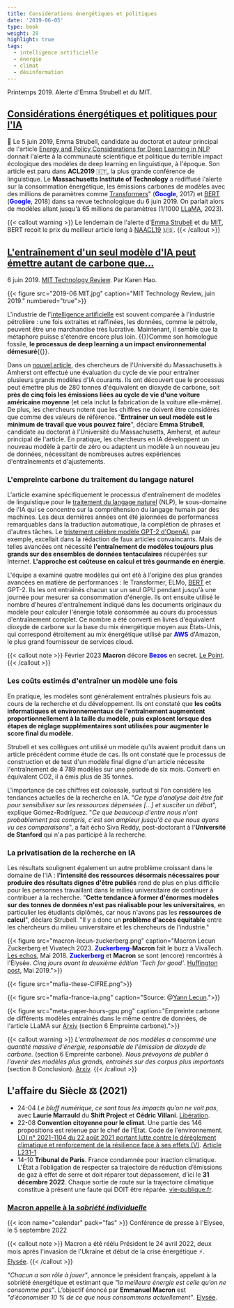 ```yaml
---
title: Considérations énergétiques et politiques
date: '2019-06-05'
type: book
weight: 20
highlight: true
tags:
  - intelligence artificielle
  - énergie
  - climat
  - désinformation
---
```


Printemps 2019. Alerte d'Emma Strubell et du MIT.

<!--more-->

## [Considérations énergétiques et politiques pour l'IA](https://arxiv.org/abs/1906.02243)

🚨 Le 5 juin 2019, Emma Strubell, candidate au doctorat et auteur principal de l'article [Energy and Policy Considerations for Deep Learning in NLP](https://arxiv.org/abs/1906.02243) donnait l'alerte à la communauté scientifique et politique du terrible impact écologique des modèles de deep learning en linguistique, à l'époque. Son article est paru dans <b>ACL2019</b> 🇮🇹, la plus grande conférence de linguistique. Le <b>Massachusetts Institute of Technology</b> a rediffusé l'alerte sur la consommation énergétique, les émissions carbones de modèles avec des millions de paramètres comme [Transformers](https://arxiv.org/abs/1706.03762)" (<b style="color:blue;">Google</b>, 2017) et [BERT](https://arxiv.org/abs/1810.04805) (<b style="color:blue;">Google</b>, 2018) dans sa revue technologique du 6 juin 2019. On parlait alors de modèles allant jusqu'à 65 millions de paramètres (1/1000 [LLaMA](https://arxiv.org/abs/2302.13971), 2023).

{{< callout warning >}}
Le lendemain de l'alerte d'[Emma Strubell](https://arxiv.org/abs/1906.02243) et du [MIT](https://www.technologyreview.com/2019/06/06/239031/training-a-single-ai-model-can-emit-as-much-carbon-as-five-cars-in-their-lifetimes/), BERT recoit le prix du meilleur article long à [NAACL19](https://aclanthology.org/N19-1423/) 🇺🇸.
{{< /callout >}}

## [L'entraînement d'un seul modèle d'IA peut émettre autant de carbone que...](https://www.technologyreview.com/2019/06/06/239031/training-a-single-ai-model-can-emit-as-much-carbon-as-five-cars-in-their-lifetimes/)

6 juin 2019. [MIT Technology Review](https://www.technologyreview.com/2019/06/06/239031/training-a-single-ai-model-can-emit-as-much-carbon-as-five-cars-in-their-lifetimes/). Par Karen Hao.

{{< figure src="2019-06 MIT.jpg" caption="MIT Technology Review, juin 2019." numbered="true">}}

L'industrie de l'[intelligence artificielle](https://www.technologyreview.com/artificial-intelligence/) est souvent comparée à l'industrie pétrolière : une fois extraites et raffinées, les données, comme le pétrole, peuvent être une marchandise très lucrative. Maintenant, il semble que la métaphore puisse s'étendre encore plus loin. {{<hl>}}Comme son homologue fossile, <b>le processus de deep learning a un impact environnemental démesuré</b>{{</hl>}}.

Dans un [nouvel article](http://arxiv.org/abs/1906.02243), des chercheurs de l'Université du Massachusetts à Amherst ont effectué une évaluation du cycle de vie pour entraîner plusieurs grands modèles d'IA courants. Ils ont découvert que le processus peut émettre plus de 280 tonnes d'équivalent en dioxyde de carbone, soit <b>près de cinq fois les émissions liées au cycle de vie d'une voiture américaine moyenne</b> (et cela inclut la fabrication de la voiture elle-même). De plus, les chercheurs notent que les chiffres ne doivent être considérés que comme des valeurs de référence. "<b>Entrainer un seul modèle est le minimum de travail que vous pouvez faire</b>", déclare <b>Emma Strubell</b>, candidate au doctorat à l'Université du Massachusetts, Amherst, et auteur principal de l'article. En pratique, les chercheurs en IA développent un nouveau modèle à partir de zéro ou adaptent un modèle à un nouveau jeu de données, nécessitant de nombreuses autres expériences d'entraînements et d'ajustements.

### L'empreinte carbone du traitement du langage naturel
L'article examine spécifiquement le processus d'entraînement de modèles de linguistique pour le [traitement du langage naturel](https://www.technologyreview.com/s/612975/ai-natural-language-processing-explained/) (NLP), le sous-domaine de l'IA qui se concentre sur la compréhension du langage humain par des machines. Les deux dernières années ont été jalonnées de performances remarquables dans la traduction automatique, la complétion de phrases et d'autres tâches. Le [tristement célèbre modèle GPT-2 d'OpenAI](https://www.technologyreview.com/s/612960/an-ai-tool-auto-generates-fake-news-bogus-tweets-and-plenty-of-gibberish/), par exemple, excellait dans la rédaction de faux articles convaincants. Mais de telles avancées ont nécessité <b>l'entraînement de modèles toujours plus grands sur des ensembles de données tentaculaires</b> récupérées sur Internet. <b>L'approche est coûteuse en calcul et très gourmande en énergie</b>.

L'équipe a examiné quatre modèles qui ont été à l'origine des plus grandes avancées en matière de performances : le Transformer, ELMo, [BERT](https://www.nytimes.com/2018/11/18/technology/artificial-intelligence-language.html) et GPT-2. Ils les ont entraînés chacun sur un seul GPU pendant jusqu'à une journée pour mesurer sa consommation d'énergie. Ils ont ensuite utilisé le nombre d'heures d'entraînement indiqué dans les documents originaux du modèle pour calculer l'énergie totale consommée au cours du processus d'entraînement complet. Ce nombre a été converti en livres d'équivalent dioxyde de carbone sur la base du mix énergétique moyen aux États-Unis, qui correspond étroitement au mix énergétique utilisé par <b style="color:blue;">AWS</b> d'Amazon, le plus grand fournisseur de services cloud.

{{< callout note >}}
Février 2023 <b>Macron</b> décore <b style="color:blue;">Bezos</b> en secret. [Le Point](https://www.youtube.com/watch?v=kZPG9rmbdmw&ab_channel=LePoint).
{{< /callout >}}

### Les coûts estimés d'entraîner un modèle une fois
En pratique, les modèles sont généralement entraînés plusieurs fois au cours de la recherche et du développement. Ils ont constaté que <b>les coûts informatiques et environnementaux de l'entraînement augmentent proportionnellement à la taille du modèle, puis explosent lorsque des étapes de réglage supplémentaires sont utilisées pour augmenter le score final du modèle.</b>

Strubell et ses collègues ont utilisé un modèle qu'ils avaient produit dans un article précédent comme étude de cas. Ils ont constaté que le processus de construction et de test d'un modèle final digne d'un article nécessite l'entraînement de 4 789 modèles sur une période de six mois. Converti en équivalent CO2, il a émis plus de 35 tonnes.

L'importance de ces chiffres est colossale, surtout si l'on considère les tendances actuelles de la recherche en IA. "<i>Ce type d'analyse doit être fait pour sensibiliser sur les ressources dépensées [...] et susciter un débat</i>", explique Gómez-Rodríguez. "<i>Ce que beaucoup d'entre nous n'ont probablement pas compris, c'est son ampleur jusqu'à ce que nous ayons vu ces comparaisons</i>", a fait écho Siva Reddy, post-doctorant à l'<b>Université de Stanford</b> qui n'a pas participé à la recherche.

### La privatisation de la recherche en IA
Les résultats soulignent également un autre problème croissant dans le domaine de l'IA : <b>l'intensité des ressources désormais nécessaires pour produire des résultats dignes d'être publiés</b> rend de plus en plus difficile pour les personnes travaillant dans le milieu universitaire de continuer à contribuer à la recherche. "<b>Cette tendance à former d'énormes modèles sur des tonnes de données n'est pas réalisable pour les universitaires</b>, en particulier les étudiants diplômés, car nous n'avons pas les <b>ressources de calcul</b>", déclare Strubell. "Il y a donc un <b>problème d'accès équitable</b> entre les chercheurs du milieu universitaire et les chercheurs de l'industrie."

{{< figure src="macron-lecun-zuckerberg.png" caption="Macron Lecun Zuckerberg et Vivatech 2023. <b style='color:blue;'>Zuckerberg</b>-<b>Macron</b> fait le buzz à VivaTech. [Les echos](https://www.lesechos.fr/start-up/next40-vivatech/le-duo-zuckerberg-macron-fait-le-buzz-a-vivatech-132831), Mai 2018. <b style='color:blue;'>Zuckerberg</b> et <b>Macron</b> se sont (encore) rencontrés à l'Élysée. <i>Cinq jours avant la deuxième édition 'Tech for good'</i>. [Huffington post](https://www.huffingtonpost.fr/politique/article/mark-zuckerberg-et-emmanuel-macron-se-sont-encore-rencontres-a-l-elysee_144827.html), Mai 2019.">}}

{{< figure src="mafia-these-CIFRE.png">}}

{{< figure src="mafia-france-ia.png" caption="Source: @[Yann Lecun](https://twitter.com/ylecun/status/1629845738170597376?lang=en).">}}

{{< figure src="meta-paper-hours-gpu.png" caption="Empreinte carbone de différents modèles entrainés dans le même centre de données, de l'article LLaMA sur [Arxiv](https://arxiv.org/abs/2302.13971) (section 6 Empreinte carbone).">}}

{{< callout warning >}}
<i>L'entraînement de nos modèles a consommé une quantité massive d'énergie, responsable de l'émission de dioxyde de carbone.</i> (section 6 Empreinte carbone). <i>Nous prévoyons de publier à l'avenir des modèles plus grands, entrainés sur des corpus plus importants</i> (section 8 Conclusion). [Arxiv](https://arxiv.org/abs/2302.13971).
{{< /callout >}}

## L'affaire du Siècle ⚖ (2021)
- 24-04 <i>Le bluff numérique, ce sont tous les impacts qu’on ne voit pas</i>, avec <b>Laurie Marrauld</b> du <b>Shift Project</b> et <b>Cédric Villani</b>. [Libération](https://www.youtube.com/watch?v=6kJYR0oG3GQ&ab_channel=Lib%C3%A9ration).
- 22-08 <b>Convention citoyenne pour le climat</b>. Une partie des 146 propositions est retenue par le chef de l'État. Code de l'environnement. [LOI n° 2021-1104 du 22 août 2021 portant lutte contre le dérèglement climatique et renforcement de la résilience face à ses effets (V)](https://www.legifrance.gouv.fr/jorf/id/JORFTEXT000043956924). [Article L231-1](https://www.legifrance.gouv.fr/codes/article_lc/LEGIARTI000043961211)
- 14-10 <b>Tribunal de Paris</b>. France condamnée pour inaction climatique. L'État a l’obligation de respecter sa trajectoire de réduction d’émissions de gaz à effet de serre et doit réparer tout dépassement, d’ici le <b>31 décembre 2022</b>. Chaque sortie de route sur la trajectoire climatique constitue à présent une faute qui DOIT être réparée. [vie-publique.fr](https://www.vie-publique.fr/en-bref/282012-changement-climatique-la-france-condamnee-pour-prejudice-ecologique).

### [Macron appelle à la <i>sobriété individuelle</i>](https://www.ladepeche.fr/2022/09/05/direct-crise-de-lenergie-quelles-mesures-complementaires-pourraient-etre-prises-suivez-en-direct-la-conference-demmanuel-macron-10524445.php)

{{< icon name="calendar" pack="fas" >}} Conférence de presse à l'Elysee, le 5 septembre 2022

{{< callout note >}}
Macron a été réélu Président le 24 avril 2022, deux mois après l'invasion de l'Ukraine et début de la crise énergétique ⚡. [Elysée](https://www.elysee.fr/emmanuel-macron).
{{< /callout >}}

<i>"Chacun a son rôle à jouer"</i>, annonce le président français, appelant à la sobriété énergétique et estimant que <i>"la meilleure énergie est celle qu’on ne consomme pas"</i>. L’objectif énoncé par <b>Emmanuel Macron</b> est <i>"d’économiser 10 % de ce que nous consommons actuellement"</i>. [Elysée](https://www.youtube.com/watch?v=XjC1NqzyGkc&ab_channel=%C3%89lys%C3%A9e).